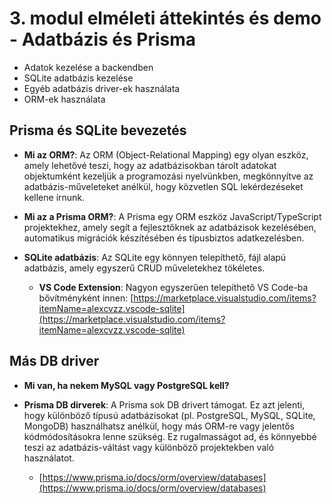 # 3. modul elméleti áttekintés és demo - Adatbázis és Prisma

- Adatok kezelése a backendben
- SQLite adatbázis kezelése
- Egyéb adatbázis driver-ek használata
- ORM-ek használata

## Prisma és SQLite bevezetés

- **Mi az ORM?**: Az ORM (Object-Relational Mapping) egy olyan eszköz, amely lehetővé teszi, hogy az adatbázisokban tárolt adatokat objektumként kezeljük a programozási nyelvünkben, megkönnyítve az adatbázis-műveleteket anélkül, hogy közvetlen SQL lekérdezéseket kellene írnunk.

- **Mi az a Prisma ORM?**: A Prisma egy ORM eszköz JavaScript/TypeScript projektekhez, amely segít a fejlesztőknek az adatbázisok kezelésében, automatikus migrációk készítésében és típusbiztos adatkezelésben.

- **SQLite adatbázis**: Az SQLite egy könnyen telepíthető, fájl alapú adatbázis, amely egyszerű CRUD műveletekhez tökéletes.
  - **VS Code Extension**: Nagyon egyszerűen telepíthető VS Code-ba bővítményként innen: [https://marketplace.visualstudio.com/items?itemName=alexcvzz.vscode-sqlite](https://marketplace.visualstudio.com/items?itemName=alexcvzz.vscode-sqlite)

## Más DB driver

- **Mi van, ha nekem MySQL vagy PostgreSQL kell?**

- **Prisma DB dirverek**: A Prisma sok DB drivert támogat. Ez azt jelenti, hogy különböző típusú adatbázisokat (pl. PostgreSQL, MySQL, SQLite, MongoDB) használhatsz anélkül, hogy más ORM-re vagy jelentős kódmódosításokra lenne szükség. Ez rugalmasságot ad, és könnyebbé teszi az adatbázis-váltást vagy különböző projektekben való használatot.
  - [https://www.prisma.io/docs/orm/overview/databases](https://www.prisma.io/docs/orm/overview/databases)

